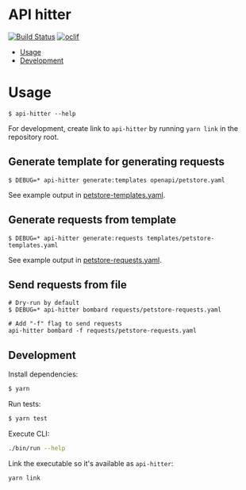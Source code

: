 # API hitter

[![Build Status](https://dev.azure.com/meeshkan/meeshkan-node-apps/_apis/build/status/Meeshkan.api-hitter?branchName=master)](https://dev.azure.com/meeshkan/meeshkan-node-apps/_build/latest?definitionId=26&branchName=master)
[![oclif](https://img.shields.io/badge/cli-oclif-brightgreen.svg)](https://oclif.io)

<!-- toc -->

- [Usage](#usage)
- [Development](#development)
  <!-- tocstop -->

# Usage

<!-- usage -->

```sh-session
$ api-hitter --help
```

For development, create link to `api-hitter` by running `yarn link` in the repository root.

## Generate template for generating requests

```sh-session
$ DEBUG=* api-hitter generate:templates openapi/petstore.yaml
```

See example output in [petstore-templates.yaml](./templates/petstore-templates.yaml).

## Generate requests from template

```sh-session
$ DEBUG=* api-hitter generate:requests templates/petstore-templates.yaml
```

See example output in [petstore-requests.yaml](./requests/petstore-requests.yaml).

## Send requests from file

```sh-session
# Dry-run by default
$ DEBUG=* api-hitter bombard requests/petstore-requests.yaml

# Add "-f" flag to send requests
api-hitter bombard -f requests/petstore-requests.yaml
```

<!-- usagestop -->

## Development

Install dependencies:

```sh
$ yarn
```

Run tests:

```sh
$ yarn test
```

Execute CLI:

```sh
./bin/run --help
```

Link the executable so it's available as `api-hitter`:

```sh
yarn link
```
